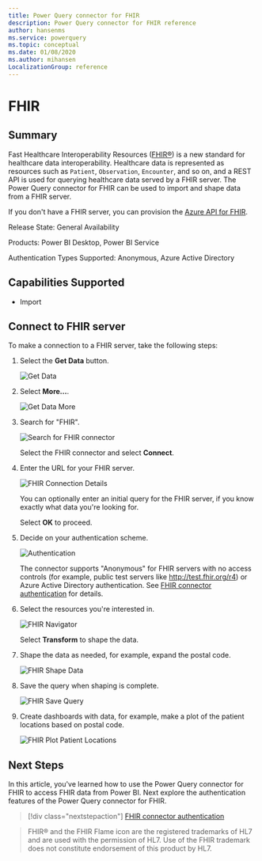```yaml
---
title: Power Query connector for FHIR
description: Power Query connector for FHIR reference
author: hansenms
ms.service: powerquery
ms.topic: conceptual
ms.date: 01/08/2020
ms.author: mihansen
LocalizationGroup: reference
---
```


# FHIR

## Summary

Fast Healthcare Interoperability Resources ([FHIR&reg;](https://hl7.org/fhir)) is a new standard for healthcare data interoperability. Healthcare data is represented as resources such as `Patient`, `Observation`, `Encounter`, and so on, and a REST API is used for querying healthcare data served by a FHIR server. The Power Query connector for FHIR can be used to import and shape data from a FHIR server.

If you don't have a FHIR server, you can provision the [Azure API for FHIR](https://docs.microsoft.com/azure/healthcare-apis/).

Release State: General Availability

Products: Power BI Desktop, Power BI Service

Authentication Types Supported: Anonymous, Azure Active Directory

## Capabilities Supported

* Import

## Connect to FHIR server

To make a connection to a FHIR server, take the following steps:

1. Select the **Get Data** button.

    ![Get Data](FHIR-GetData.png)

1. Select **More...**.

    ![Get Data More](FHIR-GetData-More.png)

1. Search for "FHIR".

    ![Search for FHIR connector](FHIR-Search-Connector.png)

    Select the FHIR connector and select **Connect**.

1. Enter the URL for your FHIR server.

    ![FHIR Connection Details](FHIR-Connection-Details.png)

    You can optionally enter an initial query for the FHIR server, if you know exactly what data you're looking for.

    Select **OK** to proceed.

1. Decide on your authentication scheme.

    ![Authentication](FHIR-Sign-In.png)

    The connector supports "Anonymous" for FHIR servers with no access controls (for example, public test servers like http://test.fhir.org/r4) or Azure Active Directory authentication. See [FHIR connector authentication](FHIR-Authentication.md) for details.

1. Select the resources you're interested in.

    ![FHIR Navigator](FHIR-Navigator.png)

    Select **Transform** to shape the data.

1. Shape the data as needed, for example, expand the postal code.

    ![FHIR Shape Data](FHIR-ShapeData.png)

1. Save the query when shaping is complete.

    ![FHIR Save Query](FHIR-SaveQuery.png)

1. Create dashboards with data, for example, make a plot of the patient locations based on postal code.

    ![FHIR Plot Patient Locations](FHIR-PlotPatientlocations.png)

## Next Steps

In this article, you've learned how to use the Power Query connector for FHIR to access FHIR data from Power BI. Next explore the authentication features of the Power Query connector for FHIR.

>[!div class="nextstepaction"]
>[FHIR connector authentication](FHIR-Authentication.md)

> FHIR&reg; and the FHIR Flame icon are the registered trademarks of HL7 and are used with the permission of HL7. Use of the FHIR trademark does not constitute endorsement of this product by HL7.
